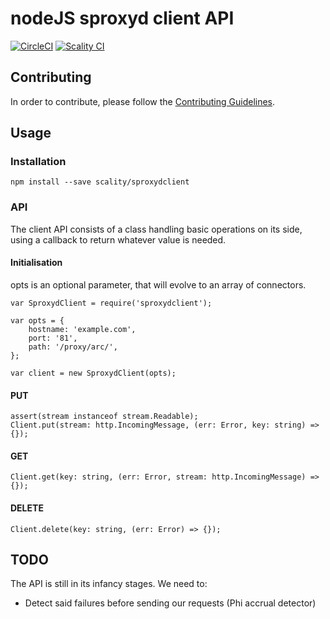 # nodeJS sproxyd client API

[![CircleCI][badgepub]](https://circleci.com/gh/scality/sproxydclient)
[![Scality CI][badgepriv]](http://ci.ironmann.io/gh/scality/sproxydclient)

## Contributing

In order to contribute, please follow the
[Contributing Guidelines](
https://github.com/scality/Guidelines/blob/master/CONTRIBUTING.md).

## Usage

### Installation

```shell
npm install --save scality/sproxydclient
```

### API

The client API consists of a class handling basic operations on its side,
using a callback to return whatever value is needed.

#### Initialisation

opts is an optional parameter, that will evolve to an array of connectors.

```es6
var SproxydClient = require('sproxydclient');

var opts = {
    hostname: 'example.com',
    port: '81',
    path: '/proxy/arc/',
};

var client = new SproxydClient(opts);
```

#### PUT

```es6
assert(stream instanceof stream.Readable);
Client.put(stream: http.IncomingMessage, (err: Error, key: string) => {});
```

#### GET

```es6
Client.get(key: string, (err: Error, stream: http.IncomingMessage) => {});
```

#### DELETE

```es6
Client.delete(key: string, (err: Error) => {});
```

## TODO

The API is still in its infancy stages. We need to:
- Detect said failures before sending our requests (Phi accrual detector)

[badgepub]: https://circleci.com/gh/scality/sproxydclient.svg?style=svg
[badgepriv]: http://ci.ironmann.io/gh/scality/sproxydclient.svg?style=shield&circle-token=06bf5c091353d80a1296682f78ea08aeb986ce83
